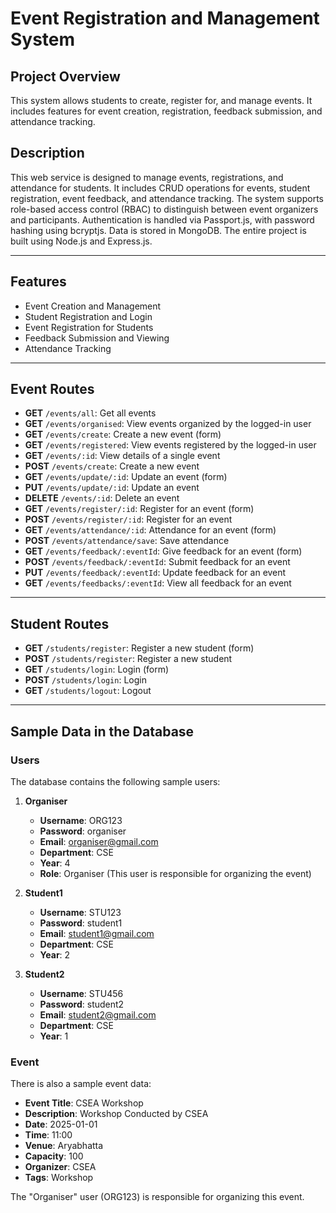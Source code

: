 # Event Registration and Management System

## Project Overview
This system allows students to create, register for, and manage events. It includes features for event creation, registration, feedback submission, and attendance tracking.

## Description
This web service is designed to manage events, registrations, and attendance for students. It includes CRUD operations for events, student registration, event feedback, and attendance tracking. The system supports role-based access control (RBAC) to distinguish between event organizers and participants. Authentication is handled via Passport.js, with password hashing using bcryptjs. Data is stored in MongoDB. The entire project is built using Node.js and Express.js.

---

## Features
- Event Creation and Management
- Student Registration and Login
- Event Registration for Students
- Feedback Submission and Viewing
- Attendance Tracking

---


## Event Routes

- **GET** `/events/all`: Get all events
- **GET** `/events/organised`: View events organized by the logged-in user
- **GET** `/events/create`: Create a new event (form)
- **GET** `/events/registered`: View events registered by the logged-in user
- **GET** `/events/:id`: View details of a single event
- **POST** `/events/create`: Create a new event
- **GET** `/events/update/:id`: Update an event (form)
- **PUT** `/events/update/:id`: Update an event
- **DELETE** `/events/:id`: Delete an event
- **GET** `/events/register/:id`: Register for an event (form)
- **POST** `/events/register/:id`: Register for an event
- **GET** `/events/attendance/:id`: Attendance for an event (form)
- **POST** `/events/attendance/save`: Save attendance
- **GET** `/events/feedback/:eventId`: Give feedback for an event (form)
- **POST** `/events/feedback/:eventId`: Submit feedback for an event
- **PUT** `/events/feedback/:eventId`: Update feedback for an event
- **GET** `/events/feedbacks/:eventId`: View all feedback for an event
---

## Student Routes

- **GET** `/students/register`: Register a new student (form)
- **POST** `/students/register`: Register a new student
- **GET** `/students/login`: Login (form)
- **POST** `/students/login`: Login
- **GET** `/students/logout`: Logout

---

## Sample Data in the Database

### Users

The database contains the following sample users:

1. **Organiser**
   - **Username**: ORG123
   - **Password**: organiser
   - **Email**: organiser@gmail.com
   - **Department**: CSE
   - **Year**: 4
   - **Role**: Organiser (This user is responsible for organizing the event)

2. **Student1**
   - **Username**: STU123
   - **Password**: student1
   - **Email**: student1@gmail.com
   - **Department**: CSE
   - **Year**: 2

3. **Student2**
   - **Username**: STU456
   - **Password**: student2
   - **Email**: student2@gmail.com
   - **Department**: CSE
   - **Year**: 1

### Event

There is also a sample event data:

- **Event Title**: CSEA Workshop
- **Description**: Workshop Conducted by CSEA
- **Date**: 2025-01-01
- **Time**: 11:00
- **Venue**: Aryabhatta
- **Capacity**: 100
- **Organizer**: CSEA
- **Tags**: Workshop

The "Organiser" user (ORG123) is responsible for organizing this event.
